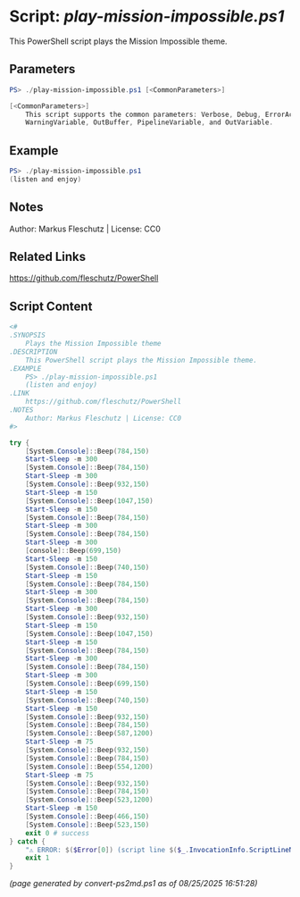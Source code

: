 Script: *play-mission-impossible.ps1*
========================

This PowerShell script plays the Mission Impossible theme.

Parameters
----------
```powershell
PS> ./play-mission-impossible.ps1 [<CommonParameters>]

[<CommonParameters>]
    This script supports the common parameters: Verbose, Debug, ErrorAction, ErrorVariable, WarningAction, 
    WarningVariable, OutBuffer, PipelineVariable, and OutVariable.
```

Example
-------
```powershell
PS> ./play-mission-impossible.ps1
(listen and enjoy)

```

Notes
-----
Author: Markus Fleschutz | License: CC0

Related Links
-------------
https://github.com/fleschutz/PowerShell

Script Content
--------------
```powershell
<#
.SYNOPSIS
	Plays the Mission Impossible theme
.DESCRIPTION
	This PowerShell script plays the Mission Impossible theme.
.EXAMPLE
	PS> ./play-mission-impossible.ps1
	(listen and enjoy)
.LINK
	https://github.com/fleschutz/PowerShell
.NOTES
	Author: Markus Fleschutz | License: CC0
#>

try {
	[System.Console]::Beep(784,150)
	Start-Sleep -m 300
	[System.Console]::Beep(784,150)
	Start-Sleep -m 300
	[System.Console]::Beep(932,150)
	Start-Sleep -m 150
	[System.Console]::Beep(1047,150)
	Start-Sleep -m 150
	[System.Console]::Beep(784,150)
	Start-Sleep -m 300
	[System.Console]::Beep(784,150)
	Start-Sleep -m 300
	[console]::Beep(699,150)
	Start-Sleep -m 150
	[System.Console]::Beep(740,150)
	Start-Sleep -m 150
	[System.Console]::Beep(784,150)
	Start-Sleep -m 300
	[System.Console]::Beep(784,150)
	Start-Sleep -m 300
	[System.Console]::Beep(932,150)
	Start-Sleep -m 150
	[System.Console]::Beep(1047,150)
	Start-Sleep -m 150
	[System.Console]::Beep(784,150)
	Start-Sleep -m 300
	[System.Console]::Beep(784,150)
	Start-Sleep -m 300
	[System.Console]::Beep(699,150)
	Start-Sleep -m 150
	[System.Console]::Beep(740,150)
	Start-Sleep -m 150
	[System.Console]::Beep(932,150)
	[System.Console]::Beep(784,150)
	[System.Console]::Beep(587,1200)
	Start-Sleep -m 75
	[System.Console]::Beep(932,150)
	[System.Console]::Beep(784,150)
	[System.Console]::Beep(554,1200)
	Start-Sleep -m 75
	[System.Console]::Beep(932,150)
	[System.Console]::Beep(784,150)
	[System.Console]::Beep(523,1200)
	Start-Sleep -m 150
	[System.Console]::Beep(466,150)
	[System.Console]::Beep(523,150)
	exit 0 # success
} catch {
	"⚠️ ERROR: $($Error[0]) (script line $($_.InvocationInfo.ScriptLineNumber))"
	exit 1
}
```

*(page generated by convert-ps2md.ps1 as of 08/25/2025 16:51:28)*
